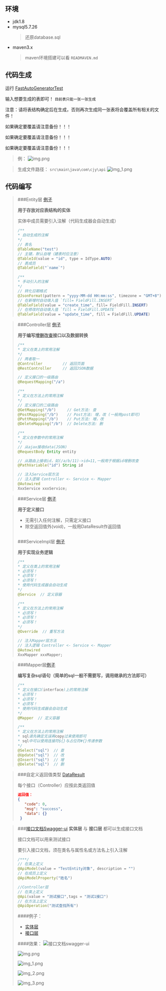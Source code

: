 ## 环境

+ jdk1.8
+ mysql5.7.26
  > 还原database.sql
+ maven3.x
  > maven环境搭建可以看 `READMAVEN.md`

## 代码生成
运行 [FastAutoGeneratorTest](src/test/java/com/cjy/api/FastAutoGeneratorTest.java)

输入想要生成的表即可！ `目前表只能一张一张生成`

注意：请将表结构确定后在生成，否则再次生成同一张表将会覆盖所有相关的文件！

如果确定要覆盖请注意备份！！！

如果确定要覆盖请注意备份！！！

如果确定要覆盖请注意备份！！！

> 例：
> ![img.png](images/img.png)

> 生成文件路径： `src\main\java\com\cjy\api`
> ![img_1.png](images/img_1.png)

## 代码编写

> ###Entity层 [例子](src/main/java/common/entity/TestEntity.java)
> 
> **用于存放对应表结构的实体**
> 
> 实体中成员需要引入注解（代码生成器会自动生成）
>
> ```java
> /**
> * 自动生成的注解
> */
> // 表名
> @TableName("test")
> // 主键，默认自增（建表时应注意）
> @TableId(value = "id", type = IdType.AUTO)
> // 表成员
> @TableField("`name`")
> 
> /**
> * 手动引入的注解
> */
> // 转化日期格式
> @JsonFormat(pattern = "yyyy-MM-dd HH:mm:ss", timezone = "GMT+8")
> // 在新增时自动填入值 `fill= FieldFill.INSERT`
> @TableField(value = "create_time", fill= FieldFill.INSERT)
> // 在修改时自动填入值 `fill = FieldFill.UPDATE`
> @TableField(value = "update_time", fill = FieldFill.UPDATE)
> 
> ```
> 
> 

> ###Controller层 [例子](src/main/java/client/controller/TestController.java)
> 
> **用于编写<u>增删改查</u>接口以及数据转换**
> 
> ```java
> /**
> * 定义在类上的常用注解
> */
> // 两者取一
> @Controller         // 返回页面 
> @RestController     // 返回JSON数据
> 
> // 定义接口的一级路由
> @RequestMapping("/a")
> 
> /**
> * 定义在方法上的常用注解
> */
> // 定义接口的二级路由
> @GetMapping("/b")     // Get方法: 查
> @PostMapping("/b")    // Post方法: 增，改 (一般用post即可)
> @PuttMapping("/b")    // Put方法: 增，改
> @DeleteMapping("/b")  // Delete方法: 删
> 
> /**
> * 定义在参数中的常用注解
> */
> // 从ajax接收data(JSON)
> @RequestBody Entity entity
> 
> // 从路由上接收id，如(/a/b/11)->id=11,一般用于根据id增删改查
> @PathVariable("id") String id
> 
> // 注入Service层方法
> // 注入逻辑 Controller <- Service <- Mapper
> @Autowired
> XxxService xxxService;
> ```
> 
> 

> ###Service层 [例子](src/main/java/client/controller/service/TestService.java)
> 
> **用于定义接口**
> 
> + 无需引入任何注解，只需定义接口
> + 除空返回值外(void)，一般用DataResult作返回值
> 
> ```java
> 
> ```
> 
> ###ServiceImpl层 [例子](src/main/java/client/controller/service/impl/TestServiceImpl.java)
> 
> **用于实现业务逻辑**
> 
> ```java
> /**
> * 定义在类上的常用注解
> * 必须写！
> * 必须写！
> * 必须写！
> * 使用代码生成器会自动生成
> */
> @Service  // 定义容器
> 
> /**
> * 定义在方法上的常用注解
> * 必须写！
> * 必须写！
> * 必须写！
> */
> @Override  // 重写方法
> 
> // 注入Mapper层方法
> // 注入逻辑 Controller <- Service <- Mapper
> @Autowired
> XxxMapper xxxMapper;
> ```
> 
> 

> ###Mapper层[例子](src/main/java/common/mapper/TestMapper.java)
> 
> **编写复杂sql语句（简单的sql一般不需要写，调用继承的方法即可）**
> 
> ```java
> /**
> * 定义在接口(interface)上的常用注解
> * 必须写！
> * 必须写！
> * 必须写！
> * 使用代码生成器会自动生成
> */
> @Mapper  // 定义容器
> 
> /**
> * 定义在方法上的常用注解
> * sql请先确定无误再copy过来使用即可
> * sql中可以使用连接符${}与占位符#{}传递参数
> */
> @Select("sql")  // 查
> @Update("sql")  // 改
> @Insert("sql")  // 增
> @Delete("sql")  // 删
> 
> 
> ```
> 
> 

> ###自定义返回值类型 [DataResult](src/main/java/common/common/utils/DataResult.java)
> 
> 每个接口（Controller）应按此类返回值
> ```json
> 返回值：
> {
>    "code": 0,
>    "msg": "success",
>    "data": {}
>  }
>  ```
> 
> 

> ###[接口文档Swagger-ui](http://192.168.3.40:8081/swagger-ui.html)
> **实体层** 与 **接口层** 都可以生成接口文档
> 
> 接口文档可以用来测试接口
> 
> 要引入接口文档，须在类名与属性名或方法名上引入注解
> 
> ```java
> /***/ 
> // 在类上定义
> @ApiModel(value = "TestEntity对象", description = "")
> // 在成员上定义
> @ApiModelProperty("姓名")
> 
> //Controller层
> // 在类上定义
> @Api(value = "测试接口",tags = "测试1接口")
> // 在方法上定义
> @ApiOperation("测试查找所有")
> ```
> 
> ####例子： 
> + [实体层](src/main/java/common/entity/TestEntity.java)
> + [接口层](src/main/java/client/controller/TestController.java)
> 
> ####效果：
> ![接口文档swagger-ui](images/网页捕获_18-1-2022_92215_192.168.3.40.jpeg)
> 
> ![img.png](images/img_4.png)
> 
> ![img_1.png](images/img_5.png)
> 
> ![img_2.png](images/img_2.png)
> 
> ![img_3.png](images/img_3.png)
> 
> 
